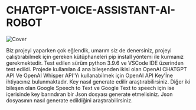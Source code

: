 # CHATGPT-VOICE-ASSISTANT-AI-ROBOT
![Cover](https://github.com/YigitalpDikmen/CHATGPT-VOICE-ASSISTANT-AI-ROBOT/assets/45261965/d48eee47-3cea-44e8-83e3-7a90453def0f)

Biz projeyi yaparken çok eğlendik, umarım siz de denersiniz, projeyi çalıştırabilmek için gereken kütüphaneleri pip install yöntemi ile kurmanız gerekmektedir. 
Test edilen sürüm python 3.9.6 ve VSCode IDE üzerinden test edildi.
Projede kullanılan 4 ana bileşenden ikisi olan OpenAI CHATGPT API Ve OpenAI Whisper API'Yı kullanabilmek için OpenAI API Key'İne ihtiyacınız bulunmaktadır. Key nasıl generate edilir araştırabilirsiniz.
Diğer iki bileşen olan Google Speech to Text ve Google Text to speech için ise içerisinde key barındıran bir Json dosyası generate etmelisiniz. Json dosyasının nasıl generate edildiğini araştırabilirsiniz.
